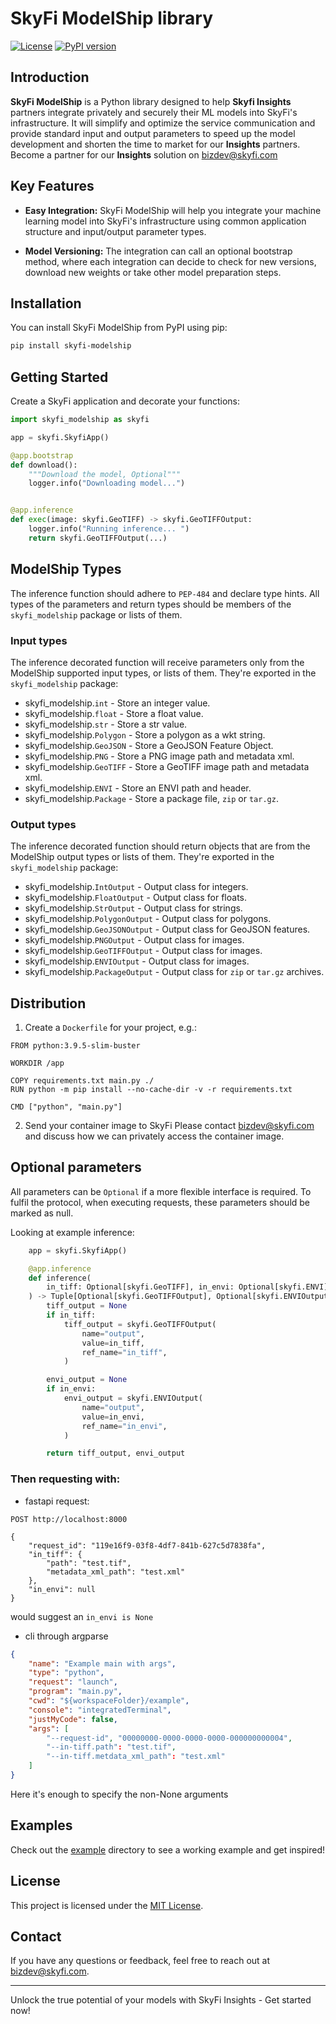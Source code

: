 # SkyFi ModelShip library

[![License](https://img.shields.io/badge/License-MIT-blue.svg)](LICENSE)
[![PyPI version](https://badge.fury.io/py/skyfi-modelship.svg)](https://badge.fury.io/py/skyfi-modelship)

## Introduction

**SkyFi ModelShip** is a Python library designed to help **Skyfi Insights** partners integrate privately and securely their ML models into SkyFi's infrastructure. It will simplify and optimize the service communication and provide standard input and output parameters to speed up the model development and shorten the time to market for our **Insights** partners. Become a partner for our **Insights** solution on bizdev@skyfi.com

## Key Features

- **Easy Integration:** SkyFi ModelShip will help you integrate your machine learning model into SkyFi's infrastructure using common application structure and input/output parameter types.

- **Model Versioning:** The integration can call an optional bootstrap method, where each integration can decide to check for new versions, download new weights or take other model preparation steps.


## Installation

You can install SkyFi ModelShip from PyPI using pip:

```bash
pip install skyfi-modelship
```

## Getting Started
Create a SkyFi application and decorate your functions:

```python
import skyfi_modelship as skyfi

app = skyfi.SkyfiApp()

@app.bootstrap
def download():
    """Download the model, Optional"""
    logger.info("Downloading model...")


@app.inference
def exec(image: skyfi.GeoTIFF) -> skyfi.GeoTIFFOutput:
    logger.info("Running inference... ")
    return skyfi.GeoTIFFOutput(...)

```


## ModelShip Types
The inference function should adhere to `PEP-484` and declare type hints. All types of the parameters and return types should be members of the `skyfi_modelship` package or lists of them.

### Input types
The inference decorated function will receive parameters only from the ModelShip supported input types, or lists of them. They're exported in the `skyfi_modelship` package:

- skyfi_modelship.`int` - Store an integer value.
- skyfi_modelship.`float` - Store a float value.
- skyfi_modelship.`str` - Store a str value.
- skyfi_modelship.`Polygon` - Store a polygon as a wkt string.
- skyfi_modelship.`GeoJSON` - Store a GeoJSON Feature Object.
- skyfi_modelship.`PNG` - Store a PNG image path and metadata xml.
- skyfi_modelship.`GeoTIFF` - Store a GeoTIFF image path and metadata xml.
- skyfi_modelship.`ENVI` - Store an ENVI path and header.
- skyfi_modelship.`Package` - Store a package file, `zip` or `tar.gz`.

### Output types
The inference decorated function should return objects that are from the ModelShip output types or lists of them. They're exported in the `skyfi_modelship` package:

- skyfi_modelship.`IntOutput` - Output class for integers.
- skyfi_modelship.`FloatOutput` - Output class for floats.
- skyfi_modelship.`StrOutput` - Output class for strings.
- skyfi_modelship.`PolygonOutput` - Output class for polygons.
- skyfi_modelship.`GeoJSONOutput` - Output class for GeoJSON features.
- skyfi_modelship.`PNGOutput` - Output class for images.
- skyfi_modelship.`GeoTIFFOutput` - Output class for images.
- skyfi_modelship.`ENVIOutput` - Output class for images.
- skyfi_modelship.`PackageOutput` - Output class for `zip` or `tar.gz` archives.

## Distribution
1. Create a `Dockerfile` for your project, e.g.:
```
FROM python:3.9.5-slim-buster

WORKDIR /app

COPY requirements.txt main.py ./
RUN python -m pip install --no-cache-dir -v -r requirements.txt

CMD ["python", "main.py"]

```

2. Send your container image to SkyFi
Please contact bizdev@skyfi.com and discuss how we can privately access the container image.

## Optional parameters

All parameters can be `Optional` if a more flexible interface is required.
To fulfil the protocol, when executing requests, these parameters should be marked as null.

Looking at example inference:

```python
    app = skyfi.SkyfiApp()

    @app.inference
    def inference(
        in_tiff: Optional[skyfi.GeoTIFF], in_envi: Optional[skyfi.ENVI]
    ) -> Tuple[Optional[skyfi.GeoTIFFOutput], Optional[skyfi.ENVIOutput]]:
        tiff_output = None
        if in_tiff:
            tiff_output = skyfi.GeoTIFFOutput(
                name="output",
                value=in_tiff,
                ref_name="in_tiff",
            )

        envi_output = None
        if in_envi:
            envi_output = skyfi.ENVIOutput(
                name="output",
                value=in_envi,
                ref_name="in_envi",
            )

        return tiff_output, envi_output
```

### Then requesting with:

- fastapi request:

```
POST http://localhost:8000

{
    "request_id": "119e16f9-03f8-4df7-841b-627c5d7838fa",
    "in_tiff": {
        "path": "test.tif",
        "metadata_xml_path": "test.xml"
    },
    "in_envi": null
}
```

would suggest an `in_envi is None`

- cli through argparse

```json
{
    "name": "Example main with args",
    "type": "python",
    "request": "launch",
    "program": "main.py",
    "cwd": "${workspaceFolder}/example",
    "console": "integratedTerminal",
    "justMyCode": false,
    "args": [
        "--request-id", "00000000-0000-0000-0000-000000000004",
        "--in-tiff.path": "test.tif",
        "--in-tiff.metdata_xml_path": "test.xml"
    ]
}
```

Here it's enough to specify the non-None arguments

## Examples

Check out the [example](https://github.com/optisense/skyfi-modelship/tree/main/example) directory to see a working example and get inspired!

## License

This project is licensed under the [MIT License](https://github.com/optisense/skyfi-modelship/tree/main/LICENSE).

## Contact

If you have any questions or feedback, feel free to reach out at [bizdev@skyfi.com](mailto:bizdev@skyfi.com).

---

Unlock the true potential of your models with SkyFi Insights - Get started now!
